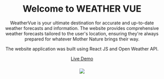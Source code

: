 <h1 align="center"> Welcome to WEATHER VUE </h1>

<div align="center" >
WeatherVue is your ultimate destination for accurate and up-to-date weather forecasts and information. The website provides comprehensive weather forecasts tailored to the user's location, ensuring they're always prepared for whatever Mother Nature brings their way.

  <br>
  
The website application was built using React JS and Open Weather API.

[Live Demo](https://vercel.com/eric-kiokos-projects/weather-vue)
</div>

<div>
  <h3 align="center" ></h3>

  <div align="center" >
    <img  src="https://i.postimg.cc/1zKfmp3L/Weather-Vue.jpg"> 

  </div>
